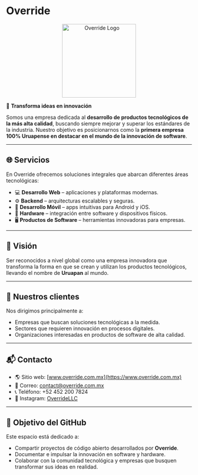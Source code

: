 # Override

<p align="center">
  <img src="https://www.override.com.mx/SRC/IMG/logo/Overridelogo.svg" alt="Override Logo" width="200"/>
</p>

🚀 **Transforma ideas en innovación**

Somos una empresa dedicada al **desarrollo de productos tecnológicos de la más alta calidad**, buscando siempre mejorar y superar los estándares de la industria. Nuestro objetivo es posicionarnos como la **primera empresa 100% Uruapense en destacar en el mundo de la innovación de software**.

---

## 🌐 Servicios

En Override ofrecemos soluciones integrales que abarcan diferentes áreas tecnológicas:

* 💻 **Desarrollo Web** – aplicaciones y plataformas modernas.
* ⚙️ **Backend** – arquitecturas escalables y seguras.
* 📱 **Desarrollo Móvil** – apps intuitivas para Android y iOS.
* 🔌 **Hardware** – integración entre software y dispositivos físicos.
* 🖥️ **Productos de Software** – herramientas innovadoras para empresas.

---

## 🎯 Visión

Ser reconocidos a nivel global como una empresa innovadora que transforma la forma en que se crean y utilizan los productos tecnológicos, llevando el nombre de **Uruapan** al mundo.

---

## 👥 Nuestros clientes

Nos dirigimos principalmente a:

* Empresas que buscan soluciones tecnológicas a la medida.
* Sectores que requieren innovación en procesos digitales.
* Organizaciones interesadas en productos de software de alta calidad.

---

## 📬 Contacto

* 🌎 Sitio web: [www.override.com.mx](https://www.override.com.mx)
* 📧 Correo: [contact@override.com.mx](mailto:contact@override.com.mx)
* 📞 Teléfono: +52 452 200 7824
* 📸 Instagram: [OverrideLLC](https://www.instagram.com/overridellc)

---

## 📂 Objetivo del GitHub

Este espacio está dedicado a:

* Compartir proyectos de código abierto desarrollados por **Override**.
* Documentar e impulsar la innovación en software y hardware.
* Colaborar con la comunidad tecnológica y empresas que busquen transformar sus ideas en realidad.
